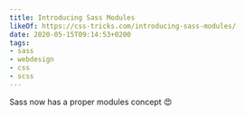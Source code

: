 ```yaml
---
title: Introducing Sass Modules
likeOf: https://css-tricks.com/introducing-sass-modules/
date: 2020-05-15T09:14:53+0200
tags:
- sass
- webdesign
- css
- scss
---
```

Sass now has a proper modules concept 😍
